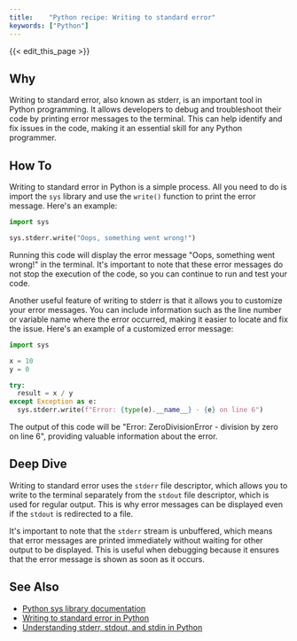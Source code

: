 ```yaml
---
title:    "Python recipe: Writing to standard error"
keywords: ["Python"]
---
```


{{< edit_this_page >}}

## Why

Writing to standard error, also known as stderr, is an important tool in Python programming. It allows developers to debug and troubleshoot their code by printing error messages to the terminal. This can help identify and fix issues in the code, making it an essential skill for any Python programmer.

## How To

Writing to standard error in Python is a simple process. All you need to do is import the `sys` library and use the `write()` function to print the error message. Here's an example:

```Python
import sys

sys.stderr.write("Oops, something went wrong!")
```

Running this code will display the error message "Oops, something went wrong!" in the terminal. It's important to note that these error messages do not stop the execution of the code, so you can continue to run and test your code.

Another useful feature of writing to stderr is that it allows you to customize your error messages. You can include information such as the line number or variable name where the error occurred, making it easier to locate and fix the issue. Here's an example of a customized error message:

```Python
import sys

x = 10
y = 0

try:
  result = x / y
except Exception as e:
  sys.stderr.write(f"Error: {type(e).__name__} - {e} on line 6")
```

The output of this code will be "Error: ZeroDivisionError - division by zero on line 6", providing valuable information about the error.

## Deep Dive

Writing to standard error uses the `stderr` file descriptor, which allows you to write to the terminal separately from the `stdout` file descriptor, which is used for regular output. This is why error messages can be displayed even if the `stdout` is redirected to a file.

It's important to note that the `stderr` stream is unbuffered, which means that error messages are printed immediately without waiting for other output to be displayed. This is useful when debugging because it ensures that the error message is shown as soon as it occurs.

## See Also

- [Python sys library documentation](https://docs.python.org/3/library/sys.html)
- [Writing to standard error in Python](https://cmdlinetips.com/2014/03/how-to-write-to-stderr/)
- [Understanding stderr, stdout, and stdin in Python](https://stackabuse.com/understanding-stderr-stdout-and-stdin-in-python/)
